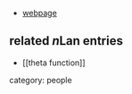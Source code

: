 


* [webpage](http://www.math.ucsb.edu/~stopple/)

## related $n$Lan entries

* [[theta function]]

category: people
